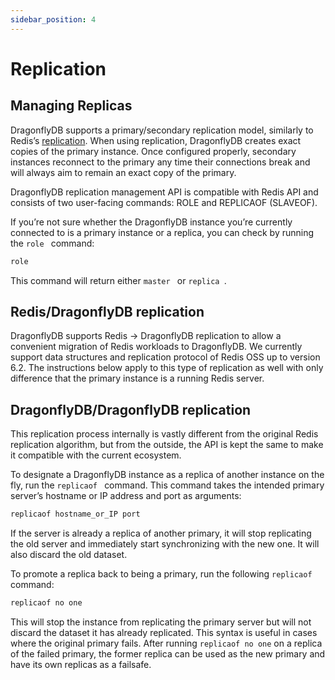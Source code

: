 ```yaml
---
sidebar_position: 4
---
```


# Replication

## Managing Replicas

DragonflyDB supports a primary/secondary replication model, similarly to Redis’s [replication](https://redis.io/topics/replication). When using replication, DragonflyDB creates exact copies of the primary instance. Once configured properly, secondary instances reconnect to the primary any time their connections break and will always aim to remain an exact copy of the primary.

DragonflyDB replication management API is compatible with Redis API and consists of two user-facing commands: ROLE and REPLICAOF (SLAVEOF).

If you’re not sure whether the DragonflyDB instance you’re currently connected to is a primary instance or a replica, you can check by running the  `role ` command:

```bash
role
```

This command will return either  `master ` or  `replica `.

## Redis/DragonflyDB replication
DragonflyDB supports Redis -> DragonflyDB replication to allow a convenient migration of Redis workloads to DragonflyDB. We currently support data structures and replication protocol of Redis OSS up to version 6.2. The instructions below apply to this type of replication as well with only difference that the primary instance is a running Redis server.

## DragonflyDB/DragonflyDB replication
This replication process internally is vastly different from the original Redis replication algorithm, but from the outside, the API is kept the same to make it compatible with the current ecosystem. 

To designate a DragonflyDB instance as a replica of another instance on the fly, run the  `replicaof ` command. This command takes the intended primary server’s hostname or IP address and port as arguments:

```bash
replicaof hostname_or_IP port 
```

If the server is already a replica of another primary, it will stop replicating the old server and immediately start synchronizing with the new one. It will also discard the old dataset.

To promote a replica back to being a primary, run the following `replicaof` command:
```bash
replicaof no one
```

This will stop the instance from replicating the primary server but will not discard the dataset it has already replicated. This syntax is useful in cases where the original primary fails. After running `replicaof no one` on a replica of the failed primary, the former replica can be used as the new primary and have its own replicas as a failsafe.

